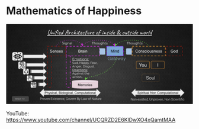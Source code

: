 # Mathematics of Happiness

<div align="center">
  <img src="https://github.com/prodramp/mathematicsofhappiness/blob/main/images/moh-v1.png?raw=true" width="1000" />
</div> 


YouTube: https://www.youtube.com/channel/UCQRZD2E6KlDwXO4xQamtMAA

